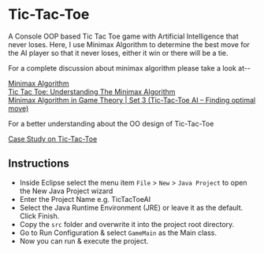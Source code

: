 
# Tic-Tac-Toe

A Console OOP based Tic Tac Toe game with Artificial Intelligence that never loses. Here, I use Minimax Algorithm to determine the best move for the AI player so that it never loses, either it win or there will be a tie. 

For a complete discussion about minimax algorithm please take a look at--

<a href="https://www.youtube.com/watch?v=6ELUvkSkCts">Minimax Algorithm</a><br />
<a href="http://neverstopbuilding.com/minimax">Tic Tac Toe: Understanding The Minimax Algorithm</a><br />
<a href="http://www.geeksforgeeks.org/minimax-algorithm-in-game-theory-set-3-tic-tac-toe-ai-finding-optimal-move/">Minimax Algorithm in Game Theory | Set 3 (Tic-Tac-Toe AI – Finding optimal move)</a>

For a better understanding about the OO design of Tic-Tac-Toe

<a href="http://www.ntu.edu.sg/home/ehchua/programming/java/JavaGame_TicTacToe.html">Case Study on Tic-Tac-Toe</a>

## Instructions

- Inside Eclipse select the menu item `File` > `New` > `Java Project` to open the New Java Project wizard
- Enter the Project Name e.g. TicTacToeAI
- Select the Java Runtime Environment (JRE) or leave it as the default. Click Finish.
- Copy the `src` folder and overwrite it into the project root directory.
- Go to Run Configuration & select `GameMain` as the Main class.
- Now you can run & execute the project.